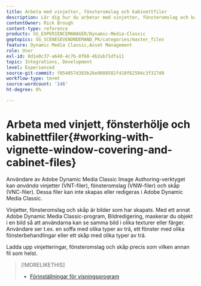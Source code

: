```yaml
---
title: Arbeta med vinjetter, fönsteromslag och kabinettfiler
description: Lär dig hur du arbetar med vinjetter, fönsteromslag och kabinettfiler i Adobe Dynamic Media Classic.
contentOwner: Rick Brough
content-type: reference
products: SG_EXPERIENCEMANAGER/Dynamic-Media-Classic
geptopics: SG_SCENESEVENONDEMAND_PK/categories/master_files
feature: Dynamic Media Classic,Asset Management
role: User
exl-id: 8d1e0c37-a648-4c7b-8f68-4b2ab71dfa11
topic: Integrations, Development
level: Experienced
source-git-commit: f054057d383b26e9088582f418f62504c3f327d8
workflow-type: tm+mt
source-wordcount: '146'
ht-degree: 0%

---
```


# Arbeta med vinjett, fönsterhölje och kabinettfiler{#working-with-vignette-window-covering-and-cabinet-files}

Användare av Adobe Dynamic Media Classic Image Authoring-verktyget kan *använda* vinjetter (VNT-filer), fönsteromslag (VNW-filer) och skåp (VNC-filer). Dessa filer kan inte skapas eller redigeras i Adobe Dynamic Media Classic.

Vinjetter, fönsteromslag och skåp är bilder som har skapats. Med ett annat Adobe Dynamic Media Classic-program, Bildredigering, maskerar du objekt i en bild så att användarna kan se samma bild i olika texturer eller färger. Användare ser t.ex. en soffa med olika typer av trä, ett fönster med olika fönsterbehandlingar eller ett skåp med olika typer av trä.

Ladda upp vinjetteringar, fönsteromslag och skåp precis som vilken annan fil som helst.

>[!MORELIKETHIS]
>
>* [Förinställningar för visningsprogram](application-setup.md#viewer_presets)
